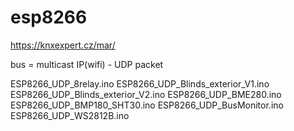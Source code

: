 # esp8266
https://knxexpert.cz/mar/

bus = multicast IP(wifi) - UDP packet

ESP8266_UDP_8relay.ino
ESP8266_UDP_Blinds_exterior_V1.ino
ESP8266_UDP_Blinds_exterior_V2.ino
ESP8266_UDP_BME280.ino
ESP8266_UDP_BMP180_SHT30.ino
ESP8266_UDP_BusMonitor.ino
ESP8266_UDP_WS2812B.ino

